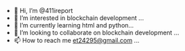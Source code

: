 - 👋 Hi, I’m @411ireport
- 👀 I’m interested in blockchain development ...
- 🌱 I’m currently learning html and python...
- 💞️ I’m looking to collaborate on blockchain development ...
- 📫 How to reach me et24295@gmail.com ...

<!---
411ireport/411ireport is a ✨ special ✨ repository because its `README.md` (this file) appears on your GitHub profile.
You can click the Preview link to take a look at your changes.
--->
